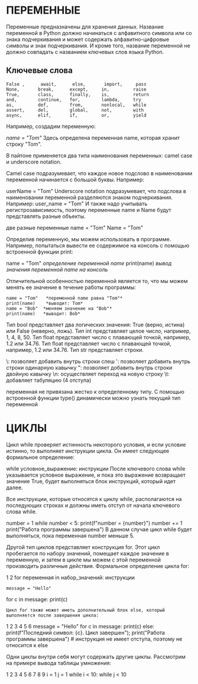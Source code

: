# ПЕРЕМЕННЫЕ

Переменные предназначены для хранения данных. Название переменной в Python должно начинаться с алфавитного символа или со знака подчеркивания и может содержать алфавитно-цифровые символы и знак подчеркивания. И кроме того, название переменной не должно совпадать с названием ключевых слов языка Python.

## Ключевые слова
```
False ,      await,      else,       import,     pass
None,       break,      except,     in,         raise
True,       class,      finally,    is,         return
and,        continue,   for,        lambda,     try
as,         def,        from,       nonlocal,   while
assert,     del,        global,     not,        with
async,      elif,       if,         or,         yield
```
Например, создадим переменную:

*name = "Tom"*
Здесь определена переменная name, которая хранит строку "Tom".

В пайтоне применяется два типа наименования переменных: camel case и underscore notation.

Camel case подразумевает, что каждое новое подслово в наименовании переменной начинается с большой буквы. Например:

userName = "Tom"
Underscore notation подразумевает, что подслова в наименовании переменной разделяются знаком подчеркивания. Например:
user_name = "Tom"
И также надо учитывать регистрозависимость, поэтому переменные name и Name будут представлять разные объекты.

две разные переменные
name = "Tom"
Name = "Tom"

Определив переменную, мы можем использовать в программе. Например, попытаться вывести ее содержимое на консоль с помощью встроенной функции print:

name = "Tom"  *определение переменной name*
print(name)   *вывод значения переменной name на консоль*

Отличительной особенностью переменной является то, что мы можем менять ее значение в течение работы программы:
```
name = "Tom"   *переменной name равна "Tom"*
print(name)    *выводит: Tom*
name = "Bob"  *меняем значение на "Bob"*
print(name)   *выводит: Bob*
```
Тип bool представляет два логических значения: True (верно, истина) или False (неверно, ложь).
Тип int представляет целое число, например, 1, 4, 8, 50.
Тип float представляет число с плавающей точкой, например, 1.2 или 34.76.
Тип float представляет число с плавающей точкой, например, 1.2 или 34.76.
Тип str представляет строки.


\\: позволяет добавить внутрь строки слеш
\': позволяет добавить внутрь строки одинарную кавычку
\": позволяет добавить внутрь строки двойную кавычку
\n: осуществляет переход на новую строку
\t: добавляет табуляцию (4 отступа)

переменная не привязана жестко к определенному типу.
С помощью встроенной функции type() динамически можно узнать текущий тип переменной

# ЦИКЛЫ

Цикл while проверяет истинность некоторого условия, и если условие истинно, то выполняет инструкции цикла. Он имеет следующее формальное определение:

while условное_выражение:
   инструкции
После ключевого слова while указывается условное выражение, и пока это выражение возвращает значение True, будет выполняться блок инструкций, который идет далее.

Все инструкции, которые относятся к циклу while, располагаются на последующих строках и должны иметь отступ от начала ключевого слова while.

number = 1
 while number < 5:
    print(f"number = {number}")
    number += 1
print("Работа программы завершена")
В данном случае цикл while будет выполняться, пока переменная number меньше 5.

Другой тип циклов представляет конструкция for. Этот цикл пробегается по набору значений, помещает каждое значение в переменную, и затем в цикле мы можем с этой переменной производить различные действия. Формальное определение цикла for:

1
2
for переменная in набор_значений:
    инструкции
    
    message = "Hello"
 
for c in message:
    print(c)
    
    Цикл for также может иметь дополнительный блок else, который выполняется после завершения цикла:

1
2
3
4
5
6
message = "Hello"
for c in message:
    print(c)
else:
    print(f"Последний символ: {c}. Цикл завершен");
print("Работа программы завершена")  # инструкция не имеет отступа, поэтому не относится к else

Одни циклы внутри себя могут содержать другие циклы. Рассмотрим на примере вывода таблицы умножения:

1
2
3
4
5
6
7
8
9
i = 1
j = 1
while i < 10:
    while j < 10

